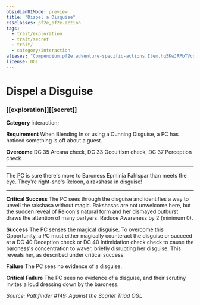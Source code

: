 ```yaml
---
obsidianUIMode: preview
title: "Dispel a Disguise"
cssclasses: pf2e,pf2e-action
tags:
  - trait/exploration
  - trait/secret
  - trait/
  - category/interaction
aliases: "Compendium.pf2e.adventure-specific-actions.Item.hq5KwJRPbTVcoD3k"
license: OGL
---
```

# Dispel a Disguise

### [[exploration]][[secret]]

**Category** interaction; 




**Requirement** When Blending In or using a Cunning Disguise, a PC has noticed something is off about a guest.

**Overcome** DC 35 Arcana check, DC 33 Occultism check, DC 37 Perception check

* * *

The PC is sure there's more to Baroness Epminia Fahlspar than meets the eye. They're right-she's Reloon, a rakshasa in disguise!

* * *

**Critical Success** The PC sees through the disguise and identifies a way to unveil the rakshasa without magic. Rakshasas are not unwelcome here, but the sudden reveal of Reloon's natural form and her dismayed outburst draws the attention of many partyers. Reduce Awareness by 2 (minimum 0).

**Success** The PC senses the magical disguise. To overcome this Opportunity, a PC must either magically counteract the disguise or succeed at a DC 40 Deception check or DC 40 Intimidation check check to cause the baroness's concentration to waver, briefly disrupting her disguise. This reveals her, as described under critical success.

**Failure** The PC sees no evidence of a disguise.

**Critical Failure** The PC sees no evidence of a disguise, and their scrutiny invites a loud dressing down by the baroness.

*Source: Pathfinder #149: Against the Scarlet Triad*
*OGL*